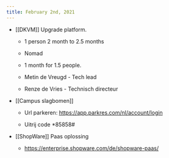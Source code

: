 ```yaml
---
title: February 2nd, 2021
---
```


- [[DKVM]] Upgrade platform.
	 - 1 person 2 month to 2.5 months

	 - Nomad 

	 - 1 month for 1.5 people. 

	 - Metin de Vreugd - Tech lead

	 - Renze de Vries - Technisch directeur

- [[Campus slagbomen]]
	 - Url parkeren: https://app.parkres.com/nl/account/login

	 - Uitrij code *85858#

- [[ShopWare]] Paas oplossing 
	 - https://enterprise.shopware.com/de/shopware-paas/
